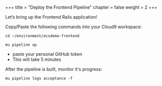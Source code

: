 +++
title = "Deploy the Frontend Pipeline"
chapter = false
weight = 2
+++

Let’s bring up the Frontend Rails application!

Copy/Paste the following commands into your Cloud9 workspace:

```
cd ~/environment/ecsdemo-frontend
```

```
mu pipeline up
```
  - paste your personal GitHub token
  - This will take 5 minutes

After the pipeline is built, monitor it's progress:
```
mu pipeline logs acceptance -f
```
